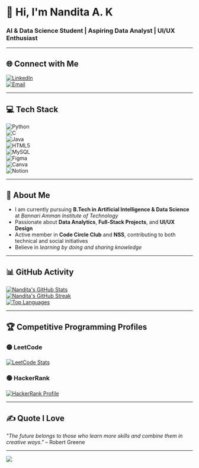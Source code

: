 # 👋 Hi, I'm Nandita A. K  
### AI & Data Science Student | Aspiring Data Analyst | UI/UX Enthusiast  

---

## 🌐 Connect with Me
[![LinkedIn](https://img.shields.io/badge/LinkedIn-%230077B5.svg?style=for-the-badge&logo=linkedin&logoColor=white)](https://www.linkedin.com/in/nandita-a-k-97736b327/)  
[![Email](https://img.shields.io/badge/Email-D14836?style=for-the-badge&logo=gmail&logoColor=white)](mailto:nanditaak19@gmail.com)  

---

## 💻 Tech Stack
![Python](https://img.shields.io/badge/Python-3776AB?style=for-the-badge&logo=python&logoColor=white)  
![C](https://img.shields.io/badge/C-00599C?style=for-the-badge&logo=c&logoColor=white)  
![Java](https://img.shields.io/badge/Java-007396?style=for-the-badge&logo=java&logoColor=white)  
![HTML5](https://img.shields.io/badge/HTML5-E34F26?style=for-the-badge&logo=html5&logoColor=white)  
![MySQL](https://img.shields.io/badge/MySQL-4479A1?style=for-the-badge&logo=mysql&logoColor=white)  
![Figma](https://img.shields.io/badge/Figma-F24E1E?style=for-the-badge&logo=figma&logoColor=white)  
![Canva](https://img.shields.io/badge/Canva-00C4CC?style=for-the-badge&logo=canva&logoColor=white)  
![Notion](https://img.shields.io/badge/Notion-000000?style=for-the-badge&logo=notion&logoColor=white)  

---

## 🧠 About Me
- I am currently pursuing **B.Tech in Artificial Intelligence & Data Science** at *Bannari Amman Institute of Technology*  
- Passionate about **Data Analytics**, **Full-Stack Projects**, and **UI/UX Design**  
- Active member in **Code Circle Club** and **NSS**, contributing to both technical and social initiatives  
- Believe in *learning by doing and sharing knowledge*  

---

## 📊 GitHub Activity
[![Nandita's GitHub Stats](https://github-readme-stats.vercel.app/api?username=Nandita-AK&theme=tokyonight&hide_border=false&include_all_commits=true&count_private=true)](https://github.com/Nandita-AK)  
[![Nandita's GitHub Streak](https://github-readme-streak-stats.herokuapp.com/?user=Nandita-AK&theme=tokyonight&hide_border=false)](https://github.com/Nandita-AK)  
[![Top Languages](https://github-readme-stats.vercel.app/api/top-langs/?username=Nandita-AK&theme=tokyonight&hide_border=false&layout=compact)](https://github.com/Nandita-AK)  

---

## 🏆 Competitive Programming Profiles  

### 🟡 LeetCode  
[![LeetCode Stats](https://leetcard.jacoblin.cool/NanditaAK?theme=dark&font=Montserrat)](https://leetcode.com/u/NanditaAK/)  

### 🟢 HackerRank  
[![HackerRank Profile](https://img.shields.io/badge/HackerRank-2EC866?style=for-the-badge&logo=HackerRank&logoColor=white)](https://www.hackerrank.com/profile/nanditaak19)  

---

## ✍ Quote I Love  
*"The future belongs to those who learn more skills and combine them in creative ways."* – Robert Greene  

---

[![](https://visitcount.itsvg.in/api?id=Nandita-AK&icon=0&color=6)](https://visitcount.itsvg.in)
